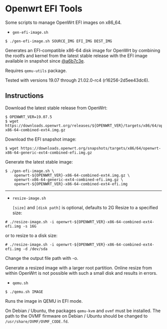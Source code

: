 # Openwrt EFI Tools

Some scripts to manage OpenWrt EFI images on x86_64.

* `gen-efi-image.sh`
```
$ ./gen-efi-image.sh SOURCE_IMG EFI_IMG DEST_IMG
```
Generates an EFI-compatible x86-64 disk image for OpenWrt
by combining the rootfs and kernel from the latest stable release
with the EFI image available in snapshot since [@a6b7c3e](https://github.com/openwrt/openwrt/commit/a6b7c3e672764858fd294998406ae791f5964b4a).

Requires `qemu-utils` package.

Tested with versions 19.07 through 21.02.0-rc4 (r16256-2d5ee43dc6).

## Instructions

Download the latest stable release from OpenWrt:
```
$ OPENWRT_VER=19.07.5
$ wget https://downloads.openwrt.org/releases/${OPENWRT_VER}/targets/x86/64/openwrt-${OPENWRT_VER}-x86-64-combined-ext4.img.gz
```

Download the EFI snapshot image:
```
$ wget https://downloads.openwrt.org/snapshots/targets/x86/64/openwrt-x86-64-generic-ext4-combined-efi.img.gz
```

Generate the latest stable image:
```
$ ./gen-efi-image.sh \
    openwrt-${OPENWRT_VER}-x86-64-combined-ext4.img.gz \
    openwrt-x86-64-generic-ext4-combined-efi.img.gz \
    openwrt-${OPENWRT_VER}-x86-64-combined-ext4-efi.img
```

---

* `resize-image.sh`

  `[size]` and `[disk path]` is optional, defaults to 2G
  Resize to a specified size:
```
# ./resize-image.sh -i openwrt-${OPENWRT_VER}-x86-64-combined-ext4-efi.img -s 16G
```
  or to resize to a disk size:
```
# ./resize-image.sh -i openwrt-${OPENWRT_VER}-x86-64-combined-ext4-efi.img -d /dev/sda
```
Change the output file path with -o.

Generate a resized image with a larger root partition. Online resize from
within OpenWrt is not possible with such a small disk and results in errors.

* `qemu.sh`
```
$ ./qemu.sh IMAGE
```
Runs the image in QEMU in EFI mode.

On Debian / Ubuntu, the packages `qemu-kvm` and `ovmf` must be installed. The path to the OVMF
firmware on Debian / Ubuntu should be changed to `/usr/share/OVMF/OVMF_CODE.fd`.